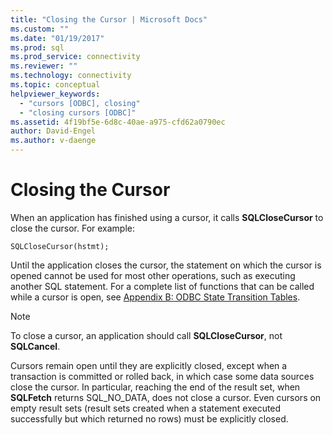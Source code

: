 ```yaml
---
title: "Closing the Cursor | Microsoft Docs"
ms.custom: ""
ms.date: "01/19/2017"
ms.prod: sql
ms.prod_service: connectivity
ms.reviewer: ""
ms.technology: connectivity
ms.topic: conceptual
helpviewer_keywords: 
  - "cursors [ODBC], closing"
  - "closing cursors [ODBC]"
ms.assetid: 4f19bf5e-6d8c-40ae-a975-cfd62a0790ec
author: David-Engel
ms.author: v-daenge
---
```

# Closing the Cursor
When an application has finished using a cursor, it calls **SQLCloseCursor** to close the cursor. For example:  
  
```  
SQLCloseCursor(hstmt);  
```  
  
 Until the application closes the cursor, the statement on which the cursor is opened cannot be used for most other operations, such as executing another SQL statement. For a complete list of functions that can be called while a cursor is open, see [Appendix B: ODBC State Transition Tables](../../../odbc/reference/appendixes/appendix-b-odbc-state-transition-tables.md).  
  
> [!NOTE]  
>  To close a cursor, an application should call **SQLCloseCursor**, not **SQLCancel**.  
  
 Cursors remain open until they are explicitly closed, except when a transaction is committed or rolled back, in which case some data sources close the cursor. In particular, reaching the end of the result set, when **SQLFetch** returns SQL_NO_DATA, does not close a cursor. Even cursors on empty result sets (result sets created when a statement executed successfully but which returned no rows) must be explicitly closed.
